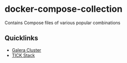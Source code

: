 # docker-compose-collection

Contains Compose files of various popular combinations

## Quicklinks

- [Galera Cluster](https://github.com/j33ty/docker-compose-collection/tree/master/galera-cluster)
- [TICK Stack](https://github.com/j33ty/docker-compose-collection/tree/master/tick-stack/tick)
